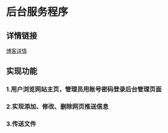 # 后台服务程序
  
## 详情链接
[博客详情](https://zaizizaizai.github.io/2017/11/26/nodejs-mysql%E5%AE%9E%E7%8E%B0%E5%B0%8F%E5%9E%8Bweb%E5%90%8E%E5%8F%B0%E7%A8%8B%E5%BA%8F/ "悬停显示")

## 实现功能
### 1.用户浏览网站主页，管理员用账号密码登录后台管理页面
### 2.实现添加、修改、删除网页推送信息
### 3.传送文件
